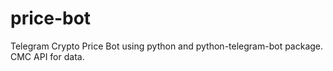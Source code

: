 # price-bot
Telegram Crypto Price Bot using python and python-telegram-bot package. CMC API for data.
